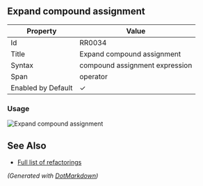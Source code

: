 ## Expand compound assignment

| Property           | Value                          |
| ------------------ | ------------------------------ |
| Id                 | RR0034                         |
| Title              | Expand compound assignment     |
| Syntax             | compound assignment expression |
| Span               | operator                       |
| Enabled by Default | &#x2713;                       |

### Usage

![Expand compound assignment](../../images/refactorings/ExpandCompoundAssignment.png)

## See Also

* [Full list of refactorings](Refactorings.md)


*\(Generated with [DotMarkdown](http://github.com/JosefPihrt/DotMarkdown)\)*